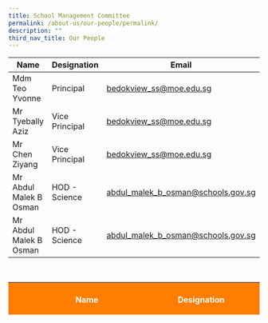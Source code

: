 ```yaml
---
title: School Management Committee
permalink: /about-us/our-people/permalink/
description: ""
third_nav_title: Our People
---
```

| Name | Designation | Email |
| -------- | -------- | -------- |
| Mdm Teo Yvonne     | Principal     | [bedokview\_ss@moe.edu.sg](mailto:bedokview_ss@moe.edu.sg)     |
| Mr Tyebally Aziz     | Vice Principal    | [bedokview\_ss@moe.edu.sg](mailto:bedokview_ss@moe.edu.sg)     |
| Mr Chen Ziyang     | Vice Principal    | [bedokview\_ss@moe.edu.sg](mailto:bedokview_ss@moe.edu.sg)     |
| Mr Abdul Malek B Osman     | HOD - Science    | [abdul\_malek\_b\_osman@schools.gov.sg](mailto:abdul_malek_b_osman@schools.gov.sg)   |
| Mr Abdul Malek B Osman     | HOD - Science    | [abdul\_malek\_b\_osman@schools.gov.sg](mailto:abdul_malek_b_osman@schools.gov.sg)   |

<br>
<table style="width: 100%; height: 65px;" class="iveo_table ive_eobj_center ives_tab_1">
<tbody>
<tr>
<th colspan="2" style="background-color: rgb(253, 126, 0); color: rgb(255, 255, 255); width: 166px;"><br>Name<br><br>
</th>
<th style="background-color: rgb(253, 126, 0); color: rgb(255, 255, 255); width: 198px;">Designation<br>
</th>
  
<th style="background-color: rgb(253, 126, 0); color: rgb(255, 255, 255); width: 356px;"><br>Email<br><br>
</th>
</tr>

<tr><td><a target="" href="mailto:abdul_malek_b_osman@schools.gov.sg">abdul_malek_b_osman@schools.gov.sg</a><a target="" href="mailto:chi_king_kiok@schools.gov.sg"></a><a target="" href="mailto:heng_li_gek_juliet@schools.gov.sg"></a><a target="" href="mailto:cherie_chow_min_er@schools.gov.sg"></a><a target="" href="mailto:cherie_chow_min_er@moe.edu.sg"></a>
</td>
</tr>
<tr>
<td colspan="2"><br>Mdm Irdawaty Binte Mawardi<br><br>
</td>
<td style="width: 60px;">HOD - Aesthetics&nbsp; &nbsp;
</td>
<td><a target="" href="mailto:irdawaty_mawardi@schools.gov.sg">irdawaty_mawardi@schools.gov.sg</a><a target="" href="mailto:palanivelu_balakrishnan@schools.gov.sg"></a><a target="" href="mailto:constance_cheong@schools.gov.sg"></a><a target="" href="mailto:foo_fook_seng@schools.gov.sg"></a><a target="" href="mailto:foo_fook_seng@moe.edu.sg"></a>
</td>
</tr>
<tr>
<td colspan="2"><br>Mdm Khoo Ghee Suan Christina<br><br>
</td>
<td style="width: 60px;">HOD - Mathematics&nbsp; &nbsp;
</td>
<td><a target="" href="mailto:khoo_ghee_suan_christina@schools.gov.sg">khoo_ghee_suan_christina@schools.gov.sg</a><a target="" href="mailto:peter_chelliah@schools.gov.sg"></a><a target="" href="mailto:tan_sok_foon@schools.gov.sg"></a><a target="" href="mailto:hamzah_b_muhit@schools.gov.sg"></a><a target="" href="mailto:hamzah_b_muhit@moe.edu.sg"></a>
</td>
</tr>
<tr>
<td colspan="2"><br>Mr K T Sivakumar<br><br>
</td>
<td>HOD - Student Management&nbsp;
</td>
<td><a target="" href="mailto:K_T_Sivakumar@schools.gov.sg">K_T_Sivakumar@schools.gov.sg&nbsp;</a>
</td>
</tr>
<tr>
<td colspan="2">&nbsp;<br>Mr Melvin Ng Yong Hui<br><br>
</td>
<td style="width: 60px;">HOD - Information and Communications Technology 
</td>
<td><a target="" href="mailto:melvin_ng_yong_hui@schools.gov.sg">melvin_ng_yong_hui@schools.gov.sg</a><a target="" href="mailto:tan_poh_neo_christina@schools.gov.sg"></a><a target="" href="mailto:grace_felicity_wong@schools.gov.sg"></a><a target="" href="mailto:heng_li_gek_juliet@schools.gov.sg"></a><a target="" href="mailto:heng_li_gek_juliet@moe.edu.sg"></a>
</td>
</tr>
<tr>
<td colspan="2"><br>Mr Phoa Chye Hou Desmond<br><br>
</td>
<td>&nbsp;HOD - Mother Tongue Language
</td>
<td><a target="" href="mailto:phoa_chye_hou_desmond@schools.gov.sg">phoa_chye_hou_desmond@schools.gov.sg</a>&nbsp;
</td>
</tr>
<tr>
<td colspan="2">&nbsp;Mr Su Jee Yee Steven
</td>
<td>HOD -&nbsp;Physical Education &amp; <br>Co-Curricular Activities&nbsp;
</td>
<td><a target="" href="mailto:su_jee_yee_steven@schools.gov.sg">su_jee_yee_steven@schools.gov.sg&nbsp;</a>
</td>
</tr>
<tr>
<td colspan="2">Mr Tan Yew Hock
</td>
<td><br>HOD - English Language &amp; Literature&nbsp;<br><br>
</td>
<td><a target="" href="mailto:Tan_YEW_HOCK@schools.gov.sg">Tan_YEW_HOCK@schools.gov.sg&nbsp;</a>
</td>
</tr>
<tr>
<td colspan="2"><br>Mr Teo Choo Hock Steven<br><br>
</td>
<td>&nbsp;HOD - Humanities
</td>
<td><a target="" href="mailto:steven_teo@schools.gov.sg">steven_teo@schools.gov.sg</a>
</td>
</tr>
<tr>
<td colspan="2"><br>Ms Winnifred Lim<br><br>
</td>
<td>&nbsp;HOD - Character and Citizenship Education
</td>
<td><a target="" href="mailto:lim_winnifred@schools.gov.sg">lim_winnifred@schools.gov.sg</a><i></i>
</td>
</tr>
<tr>
<td colspan="2"><br>Mr Syed Alwi B S Abdullah Alattas<br><br>
</td>
<td>&nbsp;School Staff Developer
</td>
<td><a target="" href="mailto:syed_alwi@schools.gov.sg">syed_alwi@schools.gov.sg</a><br>
</td>
</tr>
<tr>
<td colspan="2"><br>Mr Cher Liew Chun Roy<br><br>
</td>
<td>&nbsp;Subject Head - <br>Student Leadership<br>
</td>
<td><a target="" href="mailto:cher_liew_chun_roy@schools.gov.sg">&nbsp;cher_liew_chun_roy@schools.gov.sg</a>
</td>
</tr>
<tr>
<td colspan="2">&nbsp;<br>Ms Lian Xue Li Jasmine<br><br>
</td>
<td>&nbsp;Subject Head - Science
</td>
<td><a target="" href="mailto:lian_xue_li_jasmine@schools.gov.sg">lian_xue_li_jasmine@schools.gov.sg</a>
</td>
</tr>
<tr>
<td colspan="2"><br>Mr Muhammad Ahmad B Mohamed Shahrir<br><br>
</td>
<td>Subject Head -&nbsp;Character and Citizenship Education&nbsp;
</td>
<td><a target="" href="mailto:muhammad_ahmad@schools.gov.sg">muhammad_ahmad@schools.gov.sg</a><i></i>
</td>
</tr>
<tr>
<td colspan="2">Mdm Normohaida Mohamed Noor
</td>
<td>&nbsp;Subject Head - Information and Communications Technology
</td>
<td><a target="" href="mailto:normohaida_mohamed_noor@schools.gov.sg">normohaida_mohamed_noor@schools.gov.sg</a>&nbsp;
</td>
</tr>
<tr>
<td colspan="2">Ms Tan Ai Fen<br><br>
</td>
<td>Subject Head - English Language&nbsp;<br>(covering)<br>
</td>
<td><a target="" href="mailto:tan_ai_fen@schools.gov.sg">tan_ai_fen@schools.gov.sg&nbsp;</a>
</td>
</tr>
<tr>
<td colspan="2"><br>&nbsp;Ms Victoria Ching Ngai Men<br><br>
</td>
<td>Subject Head - Geography&nbsp;
</td>
<td>&nbsp;<a target="" href="mailto:Victoria_Ching@schools.gov.sg">Victoria_Ching@schools.gov.sg</a>
</td>
</tr>
<tr>
<td colspan="2"><br>Mr Fathul Rahman Bin Mohamed<br><br>
</td>
<td>Year Head<br>(Lower Sec)
</td>
<td><a target="" href="mailto:fathul_rahman_b_mohamed@schools.gov.sg">fathul_rahman_b_mohamed@schools.gov.sg</a>&nbsp;
</td>
</tr>
<tr>
<td colspan="2"><br>Mr Ho Ren An<br><br>
</td>
<td>Assistant Year Head<br>(Sec 4 &amp; 5)<br>
</td>
<td><a target="" href="mailto:ren_an_ho@schools.gov.sg">ren_an_ho@schools.gov.sg</a>&nbsp;
</td>
</tr>
<tr>
<td colspan="2">Mr Mohd Azuan Tan
</td>
<td>&nbsp;<br>Year Head<br>(Upper Sec)<br><br>
</td>
<td><a target="" href="mailto:mohd_azuan_tan@schools.gov.sg">mohd_azuan_tan@schools.gov.sg</a>&nbsp;
</td>
</tr>
<tr>
<td colspan="2"><br>&nbsp;Mdm Dorothy Leong<br><br>
</td>
<td>Administration Manager&nbsp;
</td>
<td><a target="" href="mailto:dorothy_leong@schools.gov.sg">dorothy_leong@schools.gov.sg</a>&nbsp;
</td>
</tr>
<tr>
<td colspan="2"><br>Mdm Norazlindah Bte Mohd Ajis<br><br>
</td>
<td>&nbsp;Administration Manager
</td>
<td><a target="" href="mailto:Norazlindah_MOHD_AJIS@schools.gov.sg">Norazlindah_MOHD_AJIS@schools.gov.sg&nbsp;</a>
</td>
</tr>
<tr>
<td colspan="2"><br>Mr Lee Ker Yih, Harry<br><br>
</td>
<td>&nbsp;Operations Manager&nbsp;
</td>
<td><span style="font-size:11.0pt;font-family:&quot;Calibri&quot;,sans-serif;
mso-fareast-font-family:&quot;Times New Roman&quot;;mso-ansi-language:EN-US;mso-fareast-language:
ZH-CN;mso-bidi-language:AR-SA"></span><a target="" href="mailto:lee_ker_yih_harry@schools.gov.sg">lee_ker_yih_harry@schools.gov.sg</a>&nbsp;
</td>
</tr>
<tr>
<td colspan="2"><br>Mr Jeevanandham Morganakrishnan<br><br>
</td>
<td>ICT Manager&nbsp;
</td>
<td><a target="" href="mailto:jeevanandham_morganakrishnan@schools.gov.sg">jeevanandham_morganakrishnan@schools.gov.sg</a>&nbsp;
</td>
</tr>
</tbody>
</table>
